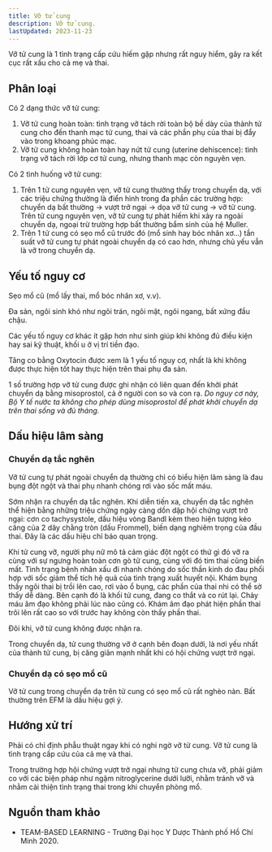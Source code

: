 ```yaml
---
title: Vỡ tử cung
description: Vỡ tử cung.
lastUpdated: 2023-11-23
---
```


Vỡ tử cung là 1 tình trạng cấp cứu hiếm gặp nhưng rất nguy hiểm, gây ra kết cục rất xấu cho cả mẹ và thai.

## Phân loại

Có 2 dạng thức vỡ tử cung:

1. Vỡ tử cung hoàn toàn: tình trạng vỡ tách rời toàn bộ bề dày của thành tử cung cho đến thanh mạc tử cung, thai và các phần phụ của thai bị đẩy vào trong khoang phúc mạc.
2. Vỡ tử cung không hoàn toàn hay nứt tử cung (uterine dehiscence): tình trạng vỡ tách rời lớp cơ tử cung, nhưng thanh mạc còn nguyên vẹn.

Có 2 tình huống vỡ tử cung:

1. Trên 1 tử cung nguyên vẹn, vỡ tử cung thường thấy trong chuyển dạ, với các triệu chứng thường là điển hình trong đa phần các trường hợp: chuyển dạ bất thường &rarr; vượt trở ngại &rarr; dọa vỡ tử cung &rarr; vỡ tử cung. Trên tử cung nguyên vẹn, vỡ tử cung tự phát hiếm khi xảy ra ngoài chuyển dạ, ngoại trừ trường hợp bất thường bẩm sinh của hệ Muller.
2. Trên 1 tử cung có sẹo mổ cũ trước đó (mổ sinh hay bóc nhân xơ...) tần suất vỡ tử cung tự phát ngoài chuyển dạ có cao hơn, nhưng chủ yếu vẫn là vỡ trong chuyển dạ.

## Yếu tố nguy cơ

Sẹo mổ cũ (mổ lấy thai, mổ bóc nhân xơ, v.v).

Đa sản, ngôi sinh khó như ngôi trán, ngôi mặt, ngôi ngang, bất xứng đầu chậu.

Các yếu tố nguy cơ khác ít gặp hơn như sinh giúp khi không đủ điều kiện hay sai kỹ thuật, khối u ở vị trí tiền đạo.

Tăng co bằng Oxytocin được xem là 1 yếu tố nguy cơ, nhất là khi không được thực hiện tốt hay thực hiện trên thai phụ đa sản.

1 số trường hợp vỡ tử cung được ghi nhận có liên quan đến khởi phát chuyển dạ bằng misoprostol, cả ở người con so và con rạ. _Do nguy cơ này, Bộ Y tế nước ta không cho phép dùng misoprostol để phát khởi chuyển dạ trên thai sống và đủ tháng._

## Dấu hiệu lâm sàng

### Chuyển dạ tắc nghẽn

Vỡ tử cung tự phát ngoài chuyển dạ thường chỉ có biểu hiện lâm sàng là đau bụng đột ngột và thai phụ nhanh chóng rơi vào sốc mất máu.

Sớm nhận ra chuyển dạ tắc nghẽn. Khi diễn tiến xa, chuyển dạ tắc nghẽn thể hiện bằng những triệu chứng
ngày càng dồn dập hội chứng vượt trở ngại: cơn co tachysystole, dấu hiệu vòng Bandl kèm theo hiện tượng kéo căng của 2 dây chằng tròn (dấu Frommel), biến dạng nghiêm trọng của đầu thai. Đây là các dấu hiệu chỉ báo quan trọng.

Khi tử cung vỡ, người phụ nữ mô tả cảm giác đột ngột có thứ gì đó vỡ ra cùng với sự ngưng hoàn toàn cơn gò tử cung, cùng với đó tim thai cũng biến mất. Tình trạng bệnh nhân xấu đi nhanh chóng do sốc thần kinh do đau phối hợp với sốc giảm thể tích hệ quả của tình trạng xuất huyết nội. Khám bụng thấy
ngôi thai bị trồi lên cao, rơi vào ổ bụng, các phần của thai nhi có thể sờ thấy dễ dàng. Bên cạnh đó là khối tử cung, đang co thắt và co rút lại. Chảy máu âm đạo không phải lúc nào cũng có. Khám âm đạo phát hiện phần thai trôi lên rất cao so với trước hay không còn thấy phần thai.

Đôi khi, vỡ tử cung không được nhận ra.

Trong chuyển dạ, tử cung thường vỡ ở cạnh bên đoạn dưới, là nơi yếu nhất của thành tử cung, bị căng giãn mạnh nhất khi có hội chứng vượt trở ngại.

### Chuyển dạ có sẹo mổ cũ

Vỡ tử cung trong chuyển dạ trên tử cung có sẹo mổ cũ rất nghèo nàn. Bất thường trên EFM là dấu hiệu gợi ý.

## Hướng xử trí

Phải có chỉ định phẫu thuật ngay khi có nghi ngờ vỡ tử cung. Vỡ tử cung là tình trạng cấp cứu của cả mẹ và thai.

Trong trường hợp hội chứng vượt trở ngại nhưng tử cung chưa vỡ, phải giảm co với các biện pháp như ngậm nitroglycerine dưới lưỡi, nhằm tránh vỡ và nhằm cải thiện tình trạng thai trong khi chuyển phòng mổ.

## Nguồn tham khảo

- TEAM-BASED LEARNING - Trường Đại học Y Dược Thành phố Hồ Chí Minh 2020.
